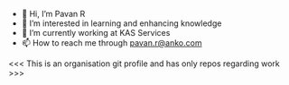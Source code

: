 - 👋 Hi, I’m Pavan R
- 👀 I’m interested in learning and enhancing knowledge
- 🌱 I’m currently working at KAS Services 
- 📫 How to reach me through pavan.r@anko.com

<<< This is an organisation git profile and has only repos regarding work >>>

<!---
pavan-r-kas/pavan-r-kas is a ✨ special ✨ repository because its `README.md` (this file) appears on your GitHub profile.
You can click the Preview link to take a look at your changes.
--->
